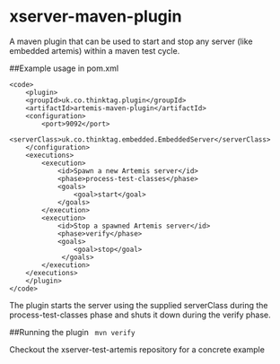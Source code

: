 # xserver-maven-plugin
A maven plugin that can be used to start and stop any server (like embedded artemis) within a maven test cycle.

##Example usage in pom.xml

~~~~
<code>
    <plugin>
	<groupId>uk.co.thinktag.plugin</groupId>
	<artifactId>artemis-maven-plugin</artifactId>
	<configuration>
		<port>9092</port>
		<serverClass>uk.co.thinktag.embedded.EmbeddedServer</serverClass>
	</configuration>
	<executions>
		<execution>
			<id>Spawn a new Artemis server</id>
			<phase>process-test-classes</phase>
			<goals>
				<goal>start</goal>
			</goals>
		</execution>
		<execution>
			<id>Stop a spawned Artemis server</id>
			<phase>verify</phase>
			<goals>
				<goal>stop</goal>
			 </goals>
		</execution>
	</executions>
    </plugin>
</code>
~~~~
The plugin starts the server using the supplied serverClass during the process-test-classes phase and shuts it down during the verify phase.

##Running the plugin
<code>
mvn verify
</code>

Checkout the xserver-test-artemis repository for a concrete example

